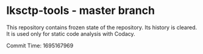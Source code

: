 # lksctp-tools - master branch

This repository contains frozen state of the repository.
Its history is cleared. It is used only for static code
analysis with Codacy.

Commit Time: 1695167969